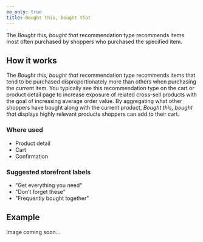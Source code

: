 ```yaml
---
ee_only: true
title: Bought this, bought that
---
```


The _Bought this, bought that_ recommendation type recommends items most often purchased by shoppers who purchased the specified item.

## How it works

The _Bought this, bought that_ recommendation type recommends items that tend to be purchased disproportionately more than others when purchasing the current item. You typically see this recommendation type on the cart or product detail page to increase exposure of related cross-sell products with the goal of increasing average order value. By aggregating what other shoppers have bought along with the current product, _Bought this, bought that_ displays highly relevant products shoppers can add to their cart.

### Where used

-  Product detail
-  Cart
-  Confirmation

### Suggested storefront labels

-  "Get everything you need"
-  "Don’t forget these"
-  "Frequently bought together"

## Example

Image coming soon...

